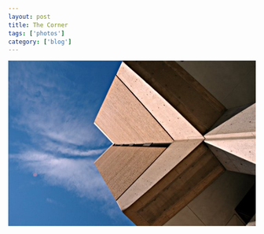```yaml
---
layout: post
title: The Corner
tags: ['photos']
category: ['blog']
---
```


![Corner :: Nikon D70 : 1/200s : f/16 : ISO 200](/media/2004/10/bank.jpg)
